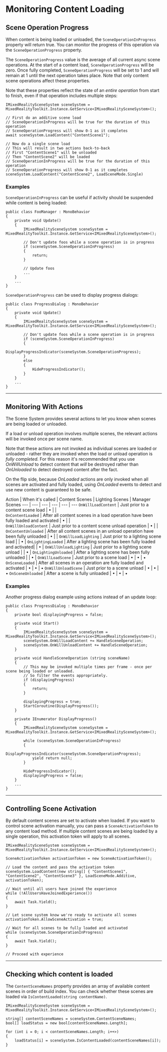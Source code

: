 # Monitoring Content Loading

## Scene Operation Progress

When content is being loaded or unloaded, the `SceneOperationInProgress` property will return true. You can monitor the progress of this operation via the `SceneOperationProgress` property.

The `SceneOperationProgress` value is the average of all current async scene operations. At the start of a content load, `SceneOperationProgress` will be zero. Once fully completed, `SceneOperationProgress` will be set to 1 and will remain at 1 until the next operation takes place. Note that only content scene operations affect these properties.

Note that these properties reflect the state of an *entire operation* from start to finish, even if that operation includes multiple steps:
```
IMixedRealitySceneSystem sceneSystem = MixedRealityToolkit.Instance.GetService<IMixedRealitySceneSystem>();

// First do an additive scene load
// SceneOperationInProgress will be true for the duration of this operation
// SceneOperationProgress will show 0-1 as it completes
await sceneSystem.LoadContent("ContentScene1");

// Now do a single scene load
// This will result in two actions back-to-back
// First "ContentScene1" will be unloaded
// Then "ContentScene2" will be loaded
// SceneOperationInProgress will be true for the duration of this operation
// SceneOperationProgress will show 0-1 as it completes
sceneSystem.LoadContent("ContentScene2", LoadSceneMode.Single)
```

### Examples

`SceneOperationInProgress` can be useful if activity should be suspended while content is being loaded:
```
public class FooManager : MonoBehavior
{
    private void Update() 
    {
        IMixedRealitySceneSystem sceneSystem = MixedRealityToolkit.Instance.GetService<IMixedRealitySceneSystem>();

        // Don't update foos while a scene operation is in progress
        if (sceneSystem.SceneOperationInProgress) 
        {
            return;
        }

        // Update foos
        ...
    }
    ...
}
```

`SceneOperationProgress` can be used to display progress dialogs:
```
public class ProgressDialog : MonoBehavior
{
    private void Update() 
    {
        IMixedRealitySceneSystem sceneSystem = MixedRealityToolkit.Instance.GetService<IMixedRealitySceneSystem>();

        // Don't update foos while a scene operation is in progress
        if (sceneSystem.SceneOperationInProgress) 
        {
            DisplayProgressIndicator(sceneSystem.SceneOperationProgress);
        }
        else
        {
            HideProgressIndicator();
        }
    }
    ...
}
```
---
## Monitoring With Actions

The Scene System provides several actions to let you know when scenes are being loaded or unloaded.

If a load or unload operation involves multiple scenes, the relevant actions will be invoked once per scene name.

Note that these actions are not invoked as individual scenes are loaded or unloaded - rather they are invoked when the load or unload operation is *fully completed.* For this reason it's recommended that you use *OnWillUnload* to detect content that *will* be destroyed rather than *OnUnloaded* to detect destroyed content after the fact.

On the flip side, because *OnLoaded* actions are only invoked when all scenes are activated and fully loaded, using *OnLoaded* events to detect and use new content is guaranteed to be safe.

Action | When it's called | Content Scenes | Lighting Scenes | Manager Scenes
--- | --- | --- | --- | --- | ---
`OnWillLoadContent` | Just prior to a content scene load | • | |  
`OnContentLoaded` | After all content scenes in a load operation have been fully loaded and activated | • | |  
`OnWillUnloadContent` | Just prior to a content scene unload operation | • | | 
`OnContentUnloaded` | After all content scenes in an unload operation have been fully unloaded | • | | 
`OnWillLoadLighting` | Just prior to a lighting scene load | | • | 
`OnLightingLoaded` | After a lighting scene has been fully loaded and activated| | • | 
`OnWillUnloadLighting` | Just prior to a lighting scene unload | | • | 
`OnLightingUnloaded` | After a lighting scene has been fully unloaded | | • | 
`OnWillLoadScene` | Just prior to a scene load | • | • | •
`OnSceneLoaded` | After all scenes in an operation are fully loaded and activated | • | • | •
`OnWillUnloadScene` | Just prior to a scene unload | • | • | •
`OnSceneUnloaded` | After a scene is fully unloaded |  • | • | •

### Examples
Another progress dialog example using actions instead of an update loop:
```
public class ProgressDialog : MonoBehavior
{
    private bool displayingProgress = false;

    private void Start() 
    {
        IMixedRealitySceneSystem sceneSystem = MixedRealityToolkit.Instance.GetService<IMixedRealitySceneSystem>();
        sceneSystem.OnWillLoadContent += HandleSceneOperation;
        sceneSystem.OnWillUnloadContent += HandleSceneOperation;
    }

    private void HandleSceneOperation (string sceneName)
    {
        // This may be invoked multiple times per frame - once per scene being loaded or unloaded.
        // So filter the events appropriately.
        if (displayingProgress)
        {
            return;            
        }

        displayingProgress = true;
        StartCoroutine(DisplayProgress());
    }

    private IEnumerator DisplayProgress() 
    {
        IMixedRealitySceneSystem sceneSystem = MixedRealityToolkit.Instance.GetService<IMixedRealitySceneSystem>();

        while (sceneSystem.SceneOperationInProgress) 
        {
            DisplayProgressIndicator(sceneSystem.SceneOperationProgress);
            yield return null;
        }

        HideProgressIndicator();
        displayingProgress = false;
    }
    ...
}
```
---

## Controlling Scene Activation

By default content scenes are set to activate when loaded. If you want to control scene activation manually, you can pass a `SceneActivationToken` to any content load method. If multiple content scenes are being loaded by a single operation, this activation token will apply to all scenes.

```
IMixedRealitySceneSystem sceneSystem = MixedRealityToolkit.Instance.GetService<IMixedRealitySceneSystem>();

SceneActivationToken activationToken = new SceneActivationToken();

// Load the content and pass the activation token
sceneSystem.LoadContent(new string[] { "ContentScene1", "ContentScene2", "ContentScene3" }, LoadSceneMode.Additive, activationToken);

// Wait until all users have joined the experience
while (!AllUsersHaveJoinedExperience())
{
    await Task.Yield();
}

// Let scene system know we're ready to activate all scenes
activationToken.AllowSceneActivation = true;

// Wait for all scenes to be fully loaded and activated
while (sceneSystem.SceneOperationInProgress)
{
    await Task.Yield();
}

// Proceed with experience
```
---

## Checking which content is loaded
The `ContentSceneNames` property provides an array of available content scenes in order of build index. You can check whether these scenes are loaded via `IsContentLoaded(string contentName)`.

```
IMixedRealitySceneSystem sceneSystem = MixedRealityToolkit.Instance.GetService<IMixedRealitySceneSystem>();

string[] contentSceneNames = sceneSystem.ContentSceneNames;
bool[] loadStatus = new bool[contentSceneNames.Length];

for (int i = 0; i < contentSceneNames.Length; i++>)
{
    loadStatus[i] = sceneSystem.IsContentLoaded(contentSceneNames[i]);
}

```